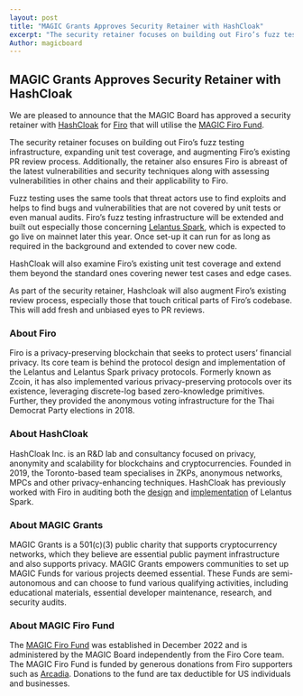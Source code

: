 ```yaml
---
layout: post
title: "MAGIC Grants Approves Security Retainer with HashCloak"
excerpt: "The security retainer focuses on building out Firo’s fuzz testing infrastructure, expanding unit test coverage, and augmenting Firo’s existing PR review process."
Author: magicboard
---
```


## MAGIC Grants Approves Security Retainer with HashCloak

We are pleased to announce that the MAGIC Board has approved a security retainer with [HashCloak](https://hashcloak.com/) for [Firo](https://firo.org/) that will utilise the [MAGIC Firo Fund](https://magicgrants.org/funds/). 

The security retainer focuses on building out Firo’s fuzz testing infrastructure, expanding unit test coverage, and augmenting Firo’s existing PR review process. Additionally, the retainer also ensures Firo is abreast of the latest vulnerabilities and security techniques along with assessing vulnerabilities in other chains and their applicability to Firo.

Fuzz testing uses the same tools that threat actors use to find exploits and helps to find bugs and vulnerabilities that are not covered by unit tests or even manual audits. Firo’s fuzz testing infrastructure will be extended and built out especially those concerning [Lelantus Spark](https://firo.org/2021/08/24/presenting-lelantus-spark.html), which is expected to go live on mainnet later this year. Once set-up it can run for as long as required in the background and extended to cover new code.

HashCloak will also examine Firo’s existing unit test coverage and extend them beyond the standard ones covering newer test cases and edge cases. 

As part of the security retainer, Hashcloak will also augment Firo’s existing review process, especially those that touch critical parts of Firo’s codebase. This will add fresh and unbiased eyes to PR reviews.

### About Firo

Firo is a privacy-preserving blockchain that seeks to protect users’ financial privacy. Its core team is behind the protocol design and implementation of the Lelantus and Lelantus Spark privacy protocols. Formerly known as Zcoin, it has also implemented various privacy-preserving protocols over its existence, leveraging discrete-log based zero-knowledge primitives. Further, they provided the anonymous voting infrastructure for the Thai Democrat Party elections in 2018.

### About HashCloak

HashCloak Inc. is an R&D lab and consultancy focused on privacy, anonymity and scalability for blockchains and cryptocurrencies. Founded in 2019, the Toronto-based team specialises in ZKPs, anonymous networks, MPCs and other privacy-enhancing techniques. HashCloak has previously worked with Firo in auditing both the [design](https://firo.org/2022/01/04/lelantus-spark-audit-complete.html) and [implementation](https://firo.org/2022/12/20/lelantus-spark-code-audit-completed.html) of Lelantus Spark. 

### About MAGIC Grants

MAGIC Grants is a 501(c)(3) public charity that supports cryptocurrency networks, which they believe are essential public payment infrastructure and also supports privacy. MAGIC Grants empowers communities to set up MAGIC Funds for various projects deemed essential. These Funds are semi-autonomous and can choose to fund various qualifying activities, including educational materials, essential developer maintenance, research, and security audits.

### About MAGIC Firo Fund

The [MAGIC Firo Fund](https://magicgrants.org/funds/) was established in December 2022 and is administered by the MAGIC Board independently from the Firo Core team. The MAGIC Firo Fund is funded by generous donations from Firo supporters such as [Arcadia](https://magicgrants.org/200000-Donation-from-Arcadia-for-Firo/). Donations to the fund are tax deductible for US individuals and businesses.
